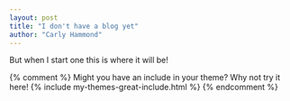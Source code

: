 ```yaml
---
layout: post
title: "I don't have a blog yet"
author: "Carly Hammond"
---
```

But when I start one this is where it will be!

{% comment %}
Might you have an include in your theme? Why not try it here!
{% include my-themes-great-include.html %}
{% endcomment %}

